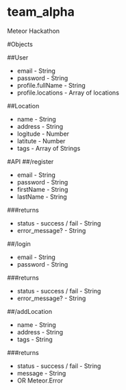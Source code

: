 # team_alpha
Meteor Hackathon

#Objects

##User
* email - String
* password - String
* profile.fullName - String
* profile.locations - Array of locations

##Location
* name - String
* address - String
* logitude - Number
* latitute - Number
* tags - Array of Strings

#API
##/register
* email - String
* password - String
* firstName - String
* lastName - String

###returns
* status - success / fail - String
* error_message? - String

##/login
* email - String
* password - String

###returns
* status - success / fail - String
* error_message? - String

##/addLocation
* name - String
* address - String
* tags - String

###returns
* status - success / fail - String
* message - String
* OR Meteor.Error
